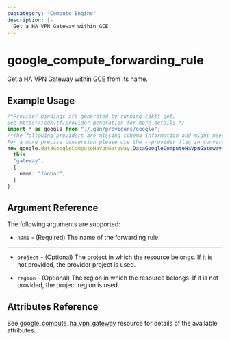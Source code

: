 ```yaml
---
subcategory: "Compute Engine"
description: |-
  Get a HA VPN Gateway within GCE.
---
```


# google\_compute\_forwarding\_rule

Get a HA VPN Gateway within GCE from its name.

## Example Usage

```typescript
/*Provider bindings are generated by running cdktf get.
See https://cdk.tf/provider-generation for more details.*/
import * as google from "./.gen/providers/google";
/*The following providers are missing schema information and might need manual adjustments to synthesize correctly: google.
For a more precise conversion please use the --provider flag in convert.*/
new google.dataGoogleComputeHaVpnGateway.DataGoogleComputeHaVpnGateway(
  this,
  "gateway",
  {
    name: "foobar",
  }
);

```

## Argument Reference

The following arguments are supported:

* `name` - (Required) The name of the forwarding rule.

***

*   `project` - (Optional) The project in which the resource belongs. If it
    is not provided, the provider project is used.

*   `region` - (Optional) The region in which the resource belongs. If it
    is not provided, the project region is used.

## Attributes Reference

See [google\_compute\_ha\_vpn\_gateway](https://registry.terraform.io/providers/hashicorp/google/latest/docs/resources/compute_ha_vpn_gateway) resource for details of the available attributes.
